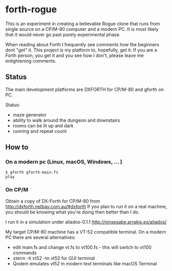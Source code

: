 # forth-rogue
This is an experiment in creating a believable Rogue clone that runs from single source on a CP/M-80 computer 
and a modern PC. It is most likely that it would never go past purely experimental phase. 

When reading about Forth I frequently see comments how the beginners dont "get" it. This project is my platform
to, hopefully, get it. If you are a Forth person, you get it and you see how I don't, please leave me enlightening comments.

## Status
The main development platforms are DXFORTH for CP/M-80 and gforth on PC.

Status:
 * maze generator
 * ability to walk around the dungeon and downstairs
 * rooms can be lit up and dark
 * running and repeat count

## How to
### On a modern pc (Linux, macOS, Windows, ... )
```
$ gforth gforth-main.fs
play
```

### On CP/M
Obtain a copy of DX-Forth for CP/M-80 from http://dxforth.netbay.com.au/#dxforth
If you plan to run it on a real machine, you should be knowing what you're
doing then better than I do. 

I run it in a simulation under aliados-0.1.1 http://ninsesabe.arrakis.es/aliados/

My target CP/M-80 machine has a VT-52 compatible terminal. On a modern
PC there are several alternatives:
 * edit main.fs and change vt.fs to vt100.fs - this will switch to vt100 commands
 * xterm -ti vt52 -tn vt52 for GUI terminal
 * Qodem emulates vt52 in modern text terminals like macOS Terminal


